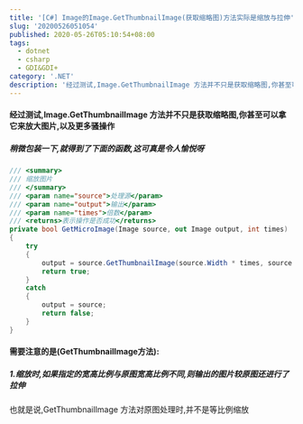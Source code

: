 ```yaml
---
title: '[C#] Image的Image.GetThumbnailImage(获取缩略图)方法实际是缩放与拉伸'
slug: '20200526051054'
published: 2020-05-26T05:10:54+08:00
tags:
  - dotnet
  - csharp
  - GDI&GDI+
category: '.NET'
description: '经过测试,Image.GetThumbnailImage 方法并不只是获取缩略图,你甚至可以拿它来放大图片,以及更多骚操作稍微包装一下,就得到了下面的函数,这可真是令人愉悦呀/// <summary>/// 缩放图片/// </summary>/// <param name="source">处理源</param>/// <param name="output">输出</param>/// <param name="'
---
```


#### 经过测试,Image.GetThumbnailImage 方法并不只是获取缩略图,你甚至可以拿它来放大图片,以及更多骚操作

##### 稍微包装一下,就得到了下面的函数,这可真是令人愉悦呀


```csharp
/// <summary>
/// 缩放图片
/// </summary>
/// <param name="source">处理源</param>
/// <param name="output">输出</param>
/// <param name="times">倍数</param>
/// <returns>表示操作是否成功</returns>
private bool GetMicroImage(Image source, out Image output, int times)
{
    try
    {
        output = source.GetThumbnailImage(source.Width * times, source.Height * times , () => false, IntPtr.Zero);
        return true;
    }
    catch
    {
        output = source;
        return false;
    }
}

```

#### 需要注意的是(GetThumbnailImage方法):

##### 1.缩放时,如果指定的宽高比例与原图宽高比例不同,则输出的图片较原图还进行了拉伸

也就是说,GetThumbnailImage 方法对原图处理时,并不是等比例缩放
